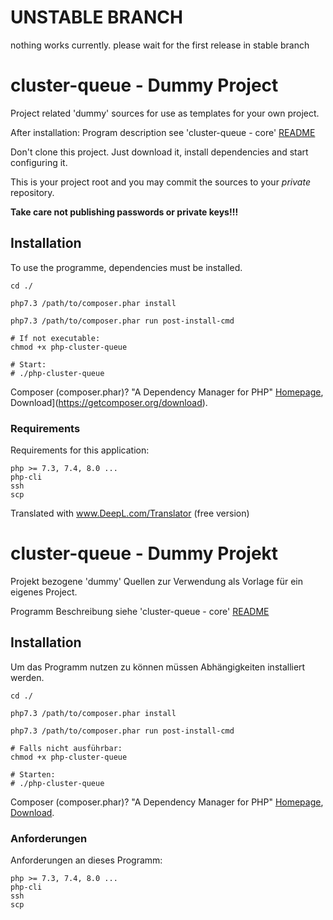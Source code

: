 # UNSTABLE BRANCH

nothing works currently. please wait for the first release in stable branch



cluster-queue - Dummy Project
============================================================

Project related 'dummy' sources for use as templates for your own project.

After installation: Program description see 'cluster-queue - core'
[README](vendor/cluster-queue/core/README.md)

Don't clone this project. Just download it, install dependencies and start configuring it.

This is your project root and you may commit the sources to your _private_ repository.

**Take care not publishing passwords or private keys!!!**


Installation
------------------------------------------------------------

To use the programme, dependencies must be installed.

    cd ./

    php7.3 /path/to/composer.phar install

    php7.3 /path/to/composer.phar run post-install-cmd

    # If not executable:
    chmod +x php-cluster-queue

    # Start:
    # ./php-cluster-queue

Composer (composer.phar)? "A Dependency Manager for PHP" [Homepage](https://getcomposer.org),
Download](https://getcomposer.org/download).


### Requirements

Requirements for this application:

    php >= 7.3, 7.4, 8.0 ...
    php-cli
    ssh
    scp


Translated with www.DeepL.com/Translator (free version)




cluster-queue - Dummy Projekt
============================================================

Projekt bezogene 'dummy' Quellen zur Verwendung als Vorlage für ein eigenes Project.

Programm Beschreibung siehe 'cluster-queue - core' [README](vendor/cluster-queue/core/README.md)



Installation
------------------------------------------------------------

Um das Programm nutzen zu können müssen Abhängigkeiten installiert werden.

    cd ./

    php7.3 /path/to/composer.phar install

    php7.3 /path/to/composer.phar run post-install-cmd

    # Falls nicht ausführbar:
    chmod +x php-cluster-queue

    # Starten:
    # ./php-cluster-queue

Composer (composer.phar)? "A Dependency Manager for PHP" [Homepage](https://getcomposer.org),
[Download](https://getcomposer.org/download).


### Anforderungen

Anforderungen an dieses Programm:

    php >= 7.3, 7.4, 8.0 ...
    php-cli
    ssh
    scp

